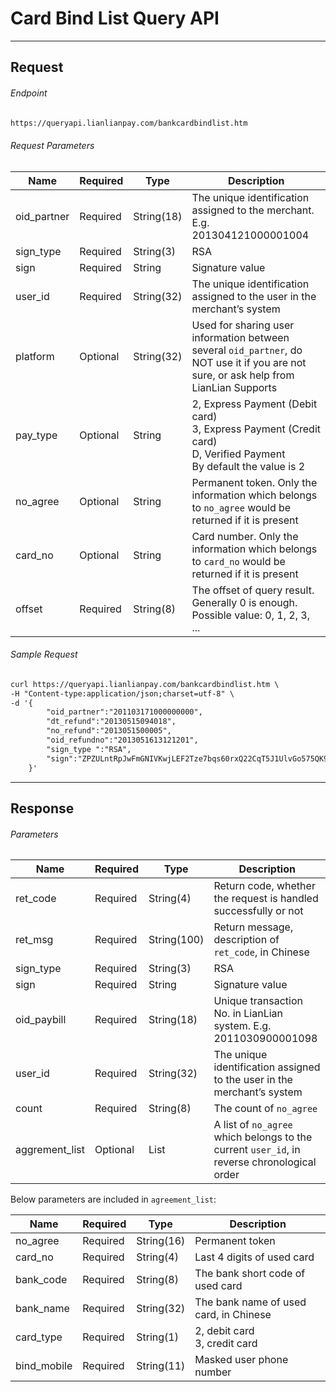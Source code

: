 # Card Bind List Query API

***

## Request

###### Endpoint

```html
https://queryapi.lianlianpay.com/bankcardbindlist.htm
```

###### Request Parameters

|Name|Required|Type|Description|
|---|---|---|---|
|oid_partner|Required|String(18)|The unique identification assigned to the merchant. E.g. 201304121000001004|
|sign_type|Required|String(3)|RSA |
|sign|Required|String|Signature value|
|user_id|Required|String(32)|The unique identification assigned to the user in the merchant’s system|
|platform|Optional|String(32)|Used for sharing user information between several ```oid_partner```, do NOT use it if you are not sure, or ask help from LianLian Supports|
|pay_type|Optional|String| 2, Express Payment (Debit card) <br> 3, Express Payment (Credit card) <br> D, Verified Payment <br> By default the value is 2 |
|no_agree|Optional|String| Permanent token. Only the information which belongs to ```no_agree``` would be returned if it is present |
|card_no|Optional|String| Card number. Only the information which belongs to ```card_no``` would be returned if it is present |
|offset|Required|String(8)| The offset of query result. Generally 0 is enough. Possible value: 0, 1, 2, 3, ... |

###### Sample Request

```html
curl https://queryapi.lianlianpay.com/bankcardbindlist.htm \
-H "Content-type:application/json;charset=utf-8" \
-d '{
        "oid_partner":"201103171000000000",
        "dt_refund":"20130515094018",
        "no_refund":"2013051500005",
        "oid_refundno":"2013051613121201",
        "sign_type ":"RSA",
        "sign":"ZPZULntRpJwFmGNIVKwjLEF2Tze7bqs60rxQ22CqT5J1UlvGo575QK9z/+p+7E9cOoRoWzqR6xHZ6WVv3dloyGKDR0btvrdqPgUAoeaX/YOWzTh00vwcQ+HBtXE+vPTfAqjCTxiiSJEOY7ATCF1q7iP3sfQxhS0nDUug1LP3OLk="
    }'
```

***

## Response

###### Parameters

|Name|Required|Type|Description|
|---|---|---|---|
|ret_code|Required|String(4)|Return code, whether the request is handled successfully or not|
|ret_msg|Required|String(100)|Return message, description of ```ret_code```, in Chinese |
|sign_type|Required|String(3)|RSA |
|sign|Required|String|Signature value|
|oid_paybill|Required|String(18)|Unique transaction No. in LianLian system. E.g. 2011030900001098|
|user_id|Required|String(32)|The unique identification assigned to the user in the merchant’s system|
|count|Required|String(8)|The count of ```no_agree``` |
|aggrement_list|Optional|List| A list of ```no_agree``` which belongs to the current ```user_id```, in reverse chronological order |

Below parameters are included in ```agreement_list```:

|Name|Required|Type|Description|
|---|---|---|---|
|no_agree|Required|String(16)| Permanent token|
|card_no|Required|String(4)| Last 4 digits of used card |
|bank_code|Required|String(8) | The bank short code of used card |
|bank_name|Required|String(32)| The bank name of used card, in Chinese|
|card_type|Required|String(1) | 2, debit card <br> 3, credit card|
|bind_mobile|Required|String(11)| Masked user phone number |
